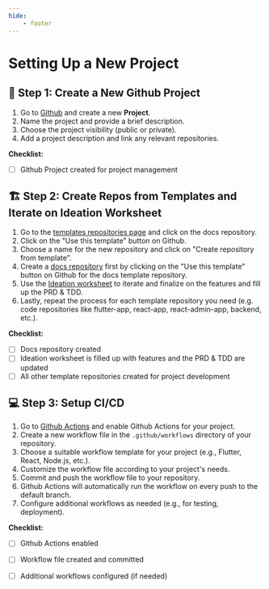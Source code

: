 ```yaml
---
hide:
    - footer
---
```

# Setting Up a New Project

## 🚀 Step 1: Create a New Github Project

1. Go to [Github](https://github.com) and create a new **Project**.
2. Name the project and provide a brief description.
3. Choose the project visibility (public or private).
4. Add a project description and link any relevant repositories.

**Checklist:**

- [ ] Github Project created for project management

## 🏗️ Step 2: Create Repos from Templates and Iterate on Ideation Worksheet

1. Go to the [templates repositories page](/new-project-kit/templates_repos/) and click on the docs repository.
2. Click on the "Use this template" button on Github.
3. Choose a name for the new repository and click on "Create repository from template".
4. Create a [docs repository]() first by clicking on the "Use this template" button on Github for the docs template repository.
5. Use the [Ideation worksheet](/new-project-kit/discovery_and_ideation_worksheet_template/) to iterate and finalize on the features and fill up the PRD & TDD.
6. Lastly, repeat the process for each template repository you need (e.g. code repositories like flutter-app, react-app, react-admin-app, backend, etc.).

**Checklist:**

- [ ] Docs repository created
- [ ] Ideation worksheet is filled up with features and the PRD & TDD are updated
- [ ] All other template repositories created for project development

## 💻 Step 3: Setup CI/CD

1. Go to [Github Actions](https://github.com/features/actions) and enable Github Actions for your project.
2. Create a new workflow file in the `.github/workflows` directory of your repository.
3. Choose a suitable workflow template for your project (e.g., Flutter, React, Node.js, etc.).
4. Customize the workflow file according to your project's needs.
5. Commit and push the workflow file to your repository.
6. Github Actions will automatically run the workflow on every push to the default branch.
7. Configure additional workflows as needed (e.g., for testing, deployment).

**Checklist:**

- [ ] Github Actions enabled
- [ ] Workflow file created and committed
- [ ] Additional workflows configured (if needed)

